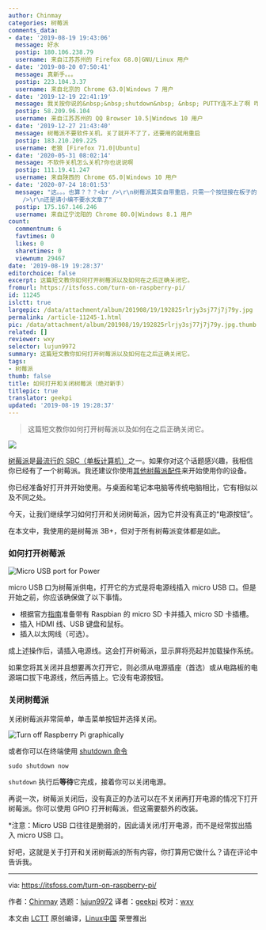 ```yaml
---
author: Chinmay
categories: 树莓派
comments_data:
- date: '2019-08-19 19:43:06'
  message: 好水
  postip: 180.106.238.79
  username: 来自江苏苏州的 Firefox 68.0|GNU/Linux 用户
- date: '2019-08-20 07:50:41'
  message: 真新手。。。
  postip: 223.104.3.37
  username: 来自北京的 Chrome 63.0|Windows 7 用户
- date: '2019-12-19 22:41:19'
  message: 我关按你说的&nbsp;&nbsp;shutdown&nbsp; &nbsp; PUTTY连不上了啊 咋办呢
  postip: 58.209.96.104
  username: 来自江苏苏州的 QQ Browser 10.5|Windows 10 用户
- date: '2019-12-27 21:43:40'
  message: 树莓派不要软件关机，关了就开不了了，还要用的就用重启
  postip: 183.210.209.225
  username: 老狼 [Firefox 71.0|Ubuntu]
- date: '2020-05-31 08:02:14'
  message: 不软件关机怎么关机?你也说说啊
  postip: 111.19.41.247
  username: 来自陕西的 Chrome 65.0|Windows 10 用户
- date: '2020-07-24 18:01:53'
  message: "这。。。也算？？？<br />\r\n树莓派其实自带重启，只需一个按钮接在板子的run上，就可实现重启，至于关机，可以看树莓派README里面写的很详细。。。<br
    />\r\n还是请小编不要水文章了"
  postip: 175.167.146.246
  username: 来自辽宁沈阳的 Chrome 80.0|Windows 8.1 用户
count:
  commentnum: 6
  favtimes: 0
  likes: 0
  sharetimes: 0
  viewnum: 29467
date: '2019-08-19 19:28:37'
editorchoice: false
excerpt: 这篇短文教你如何打开树莓派以及如何在之后正确关闭它。
fromurl: https://itsfoss.com/turn-on-raspberry-pi/
id: 11245
islctt: true
largepic: /data/attachment/album/201908/19/192825rlrjy3sj77j7j79y.jpg
permalink: /article-11245-1.html
pic: /data/attachment/album/201908/19/192825rlrjy3sj77j7j79y.jpg.thumb.jpg
related: []
reviewer: wxy
selector: lujun9972
summary: 这篇短文教你如何打开树莓派以及如何在之后正确关闭它。
tags:
- 树莓派
thumb: false
title: 如何打开和关闭树莓派（绝对新手）
titlepic: true
translator: geekpi
updated: '2019-08-19 19:28:37'
---
```



> 
> 这篇短文教你如何打开树莓派以及如何在之后正确关闭它。
> 
> 
> 


![](/data/attachment/album/201908/19/192825rlrjy3sj77j7j79y.jpg)


[树莓派](https://www.raspberrypi.org/)是[最流行的 SBC（单板计算机）](/article-10823-1.html)之一。如果你对这个话题感兴趣，我相信你已经有了一个树莓派。我还建议你使用[其他树莓派配件](https://itsfoss.com/things-you-need-to-get-your-raspberry-pi-working/)来开始使用你的设备。


你已经准备好打开并开始使用。与桌面和笔记本电脑等传统电脑相比，它有相似以及不同之处。


今天，让我们继续学习如何打开和关闭树莓派，因为它并没有真正的“电源按钮”。


在本文中，我使用的是树莓派 3B+，但对于所有树莓派变体都是如此。


### 如何打开树莓派


![Micro USB port for Power](/data/attachment/album/201908/19/192844a159a986axhhlxs0.png)


micro USB 口为树莓派供电，打开它的方式是将电源线插入 micro USB 口。但是开始之前，你应该确保做了以下事情。


* 根据官方[指南](https://www.raspberrypi.org/documentation/installation/installing-images/README.md)准备带有 Raspbian 的 micro SD 卡并插入 micro SD 卡插槽。
* 插入 HDMI 线、USB 键盘和鼠标。
* 插入以太网线（可选）。


成上述操作后，请插入电源线。这会打开树莓派，显示屏将亮起并加载操作系统。


如果您将其关闭并且想要再次打开它，则必须从电源插座（首选）或从电路板的电源端口拔下电源线，然后再插上。它没有电源按钮。


### 关闭树莓派


关闭树莓派非常简单，单击菜单按钮并选择关闭。


![Turn off Raspberry Pi graphically](/data/attachment/album/201908/19/192848nvv75vv075zhz7y7.jpg)


或者你可以在终端使用 [shutdown 命令](https://linuxhandbook.com/linux-shutdown-command/)



```
sudo shutdown now
```

`shutdown` 执行后**等待**它完成，接着你可以关闭电源。


再说一次，树莓派关闭后，没有真正的办法可以在不关闭再打开电源的情况下打开树莓派。你可以使用 GPIO 打开树莓派，但这需要额外的改装。


\*注意：Micro USB 口往往是脆弱的，因此请关闭/打开电源，而不是经常拔出插入 micro USB 口。


好吧，这就是关于打开和关闭树莓派的所有内容，你打算用它做什么？请在评论中告诉我。




---


via: <https://itsfoss.com/turn-on-raspberry-pi/>


作者：[Chinmay](https://itsfoss.com/author/chinmay/) 选题：[lujun9972](https://github.com/lujun9972) 译者：[geekpi](https://github.com/geekpi) 校对：[wxy](https://github.com/wxy)


本文由 [LCTT](https://github.com/LCTT/TranslateProject) 原创编译，[Linux中国](https://linux.cn/) 荣誉推出